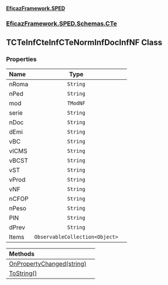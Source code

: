 #### [EficazFramework.SPED](EficazFrameworkSPED.md 'EficazFramework SPED')
### [EficazFramework.SPED.Schemas.CTe](EficazFramework.SPED.Schemas.CTe.md 'EficazFramework.SPED.Schemas.CTe')

## TCTeInfCteInfCTeNormInfDocInfNF Class
### Properties

| Name | Type | |
| :--- | :---: | :--- |
| nRoma | `String` |  |
| nPed | `String` |  |
| mod | `TModNF` |  |
| serie | `String` |  |
| nDoc | `String` |  |
| dEmi | `String` |  |
| vBC | `String` |  |
| vICMS | `String` |  |
| vBCST | `String` |  |
| vST | `String` |  |
| vProd | `String` |  |
| vNF | `String` |  |
| nCFOP | `String` |  |
| nPeso | `String` |  |
| PIN | `String` |  |
| dPrev | `String` |  |
| Items | `ObservableCollection<Object>` |  |

| Methods | |
| :--- | :--- |
| [OnPropertyChanged(string)](EficazFramework.SPED.Schemas.CTe/TCTeInfCteInfCTeNormInfDocInfNF/OnPropertyChanged(string).md 'EficazFramework.SPED.Schemas.CTe.TCTeInfCteInfCTeNormInfDocInfNF.OnPropertyChanged(string)') | |
| [ToString()](EficazFramework.SPED.Schemas.CTe/TCTeInfCteInfCTeNormInfDocInfNF/ToString().md 'EficazFramework.SPED.Schemas.CTe.TCTeInfCteInfCTeNormInfDocInfNF.ToString()') | |
